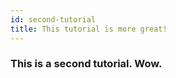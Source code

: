 ```yaml
---
id: second-tutorial
title: This tutorial is more great!
---
```


### This is a second tutorial. Wow.
